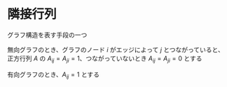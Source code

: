 # 隣接行列

グラフ構造を表す手段の一つ

無向グラフのとき、グラフのノード $i$ がエッジによって $j$ とつながっていると、正方行列 $A$ の $A_{ij} = A_{ji} = 1$、つながっていないとき $A_{ij} = A_{ji} = 0$ とする

有向グラフのとき、$A_{ij} = 1$ とする
